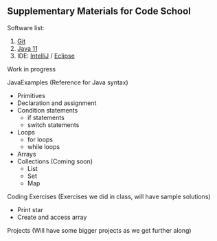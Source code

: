 ## Supplementary Materials for Code School

Software list:
1. [Git][git]
2. [Java 11][java11]
3. IDE: [IntelliJ][intellij] / [Eclipse][eclipse]

Work in progress

JavaExamples (Reference for Java syntax)
- Primitives
- Declaration and assignment
- Condition statements
    - if statements
    - switch statements
- Loops
    - for loops
    - while loops
- Arrays
- Collections (Coming soon)
    - List
    - Set
    - Map

Coding Exercises (Exercises we did in class, will have sample solutions)
- Print star
- Create and access array

Projects (Will have some bigger projects as we get further along)


[git]: https://git-scm.com/book/en/v2/Getting-Started-Installing-Git  "How to install Git"

[java11]: https://openjdk.java.net/install/  "Java 11 Page"

[intellij]: https://www.jetbrains.com/idea/download/#section=mac   "IntelliJ Mac Download"
[eclipse]: https://www.eclipse.org/downloads/packages/  "Eclipse for J2EE"